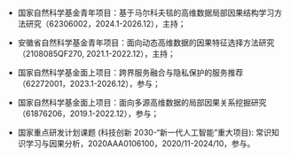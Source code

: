 <div style="margin-top: 0.8em; padding-top: 0.4em;">

- 国家自然科学基金青年项目：基于马尔科夫毯的高维数据局部因果结构学习方法研究（62306002，2024.1-2026.12），主持；

- 安徽省自然科学基金青年项目：面向动态高维数据的因果特征选择方法研究（2108085QF270, 2021.1-2022.12），主持；

- 国家自然科学基金面上项目：跨界服务融合与隐私保护的服务推荐（62272001，2023.1-2026.12），参与；

- 国家自然科学基金面上项目：面向多源高维数据的局部因果关系挖掘研究（61876206，2019.1-2022.12），参与；

- 国家重点研发计划课题 (科技创新 2030-“新一代人工智能”重大项目): 常识知识学习与因果分析，2020AAA0106100，2020/11-2024/10，参与。

</div>
